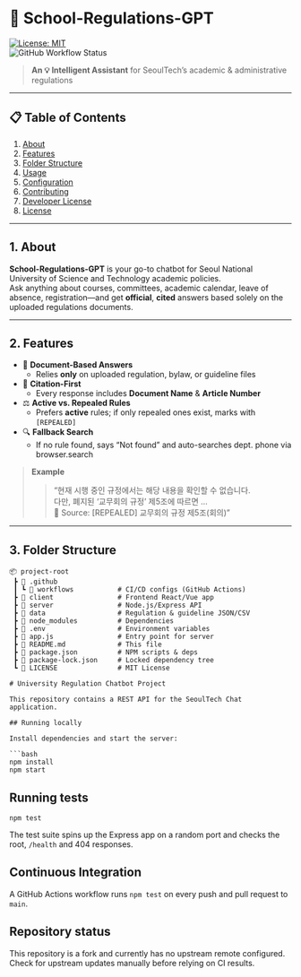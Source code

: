 
# 🚀 School-Regulations-GPT  
[![License: MIT](https://img.shields.io/badge/License-MIT-blue.svg)](./LICENSE)  
![GitHub Workflow Status](https://img.shields.io/github/actions/workflow/status/your-org/your-repo/ci.yml?branch=main)

> **An 💡 Intelligent Assistant** for SeoulTech’s academic & administrative regulations

---

## 📋 Table of Contents
1. [About](#about)  
2. [Features](#features)  
3. [Folder Structure](#folder-structure)  
4. [Usage](#usage)  
5. [Configuration](#configuration)  
6. [Contributing](#contributing)  
7. [Developer License](#developer-license)  
8. [License](#license)  

---

## 1. About
**School-Regulations-GPT** is your go-to chatbot for Seoul National University of Science and Technology academic policies.  
Ask anything about courses, committees, academic calendar, leave of absence, registration—and get **official**, **cited** answers based solely on the uploaded regulations documents.

---

## 2. Features
- 📑 **Document-Based Answers**  
  - Relies **only** on uploaded regulation, bylaw, or guideline files  
- 🔖 **Citation-First**  
  - Every response includes **Document Name** & **Article Number**  
- ⚖️ **Active vs. Repealed Rules**  
  - Prefers **active** rules; if only repealed ones exist, marks with `[REPEALED]`  
- 🔍 **Fallback Search**  
  - If no rule found, says “Not found” and auto-searches dept. phone via browser.search  

> **Example**  
> > “현재 시행 중인 규정에서는 해당 내용을 확인할 수 없습니다.  
> > 다만, 폐지된 ‘교무회의 규정’ 제5조에 따르면 …  
> > 📘 Source: [REPEALED] 교무회의 규정 제5조(회의)”

---

## 3. Folder Structure
```text
📦 project-root
 ┣ 📂 .github
 ┃ ┗ 📂 workflows           # CI/CD configs (GitHub Actions)
 ┣ 📂 client                # Frontend React/Vue app
 ┣ 📂 server                # Node.js/Express API
 ┣ 📂 data                  # Regulation & guideline JSON/CSV
 ┣ 📂 node_modules          # Dependencies
 ┣ 📜 .env                  # Environment variables
 ┣ 📜 app.js                # Entry point for server
 ┣ 📜 README.md             # This file
 ┣ 📜 package.json          # NPM scripts & deps
 ┣ 📜 package-lock.json     # Locked dependency tree
 ┗ 📜 LICENSE               # MIT License

# University Regulation Chatbot Project

This repository contains a REST API for the SeoulTech Chat application.

## Running locally

Install dependencies and start the server:

```bash
npm install
npm start
```

## Running tests

```
npm test
```

The test suite spins up the Express app on a random port and checks the root, `/health` and 404 responses.

## Continuous Integration

A GitHub Actions workflow runs `npm test` on every push and pull request to `main`.

## Repository status

This repository is a fork and currently has no upstream remote configured. Check
for upstream updates manually before relying on CI results.
